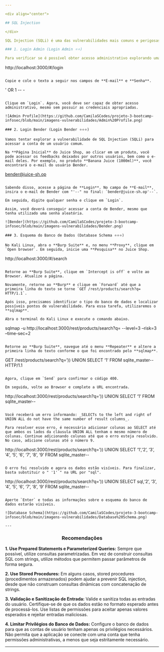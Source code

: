 ```yaml
---

<div align="center">

## SQL Injection

</div>

SQL Injection (SQLi) é uma das vulnerabilidades mais comuns e perigosas em aplicações web. Ela ocorre quando um atacante consegue inserir ou manipular comandos SQL dentro de uma consulta feita ao banco de dados. Isso pode permitir que o atacante acesse, modifique, ou até exclua dados no banco de dados, muitas vezes sem a permissão adequada.

### 1. Login Admin (Login Admin ⭐⭐)

Para verificar se é possível obter acesso administrativo explorando uma vulnerabilidade de SQL Injection, inicie acessando a página de **Login**.

```
http://localhost:3000/#/login
```

Copie e cole o texto a seguir nos campos de **E-mail** e **Senha**.
```
' OR 1 -- -
```

Clique em `Login`. Agora, você deve ser capaz de obter acesso administrativo, mesmo sem possuir as credenciais apropriadas.

![Admin Profile](https://github.com/CamilaSCodes/projeto-3-bootcamp-infosec/blob/main/imagens-vulnerabilidades/Admin%20Profile.png)

### 2. Login Bender (Login Bender ⭐⭐⭐)

Vamos tentar explorar a vulnerabilidade de SQL Injection (SQLi) para acessar a conta de um usuário comum.

Na **Página Inicial** do Juice Shop, ao clicar em um produto, você pode acessar os feedbacks deixados por outros usuários, bem como o e-mail deles. Por exemplo, no produto **Banana Juice (1000ml)**, você encontrará o e-mail do usuário Bender.

```
bender@juice-sh.op
```

Sabendo disso, acesse a página de **Login**. No campo de **E-mail**, insira o e-mail de Bender com "'--" no final: `bender@juice-sh.op'--`. 

Em seguida, digite qualquer senha e clique em `Login`.

Assim, você deverá conseguir acessar a conta de Bender, mesmo que tenha utilizado uma senha aleatória.

![Bender](https://github.com/CamilaSCodes/projeto-3-bootcamp-infosec/blob/main/imagens-vulnerabilidades/Bender.png)

### 3. Esquema do Banco de Dados (Database Schema ⭐⭐⭐)

No Kali Linux, abra o **Burp Suite** e, no menu **Proxy**, clique em `Open browser`. Em seguida, inicie uma **Pesquisa** no Juice Shop.

```
http://localhost:3000/#/search
```

Retorne ao **Burp Suite**, clique em `Intercept is off` e volte ao Browser. Atualize a página.

Novamente, retorne ao **Burp** e clique em `Forward` até que a primeira linha do texto se torne `GET /rest/products/search?q= HTTP/1.1`.

Após isso, precisamos identificar o tipo do banco de dados e localizar possíveis pontos de vulnerabilidade. Para essa tarefa, utilizaremos o **sqlmap**.

Abra o terminal do Kali Linux e execute o comando abaixo.

```
sqlmap -u http://localhost:3000/rest/products/search?q= --level=3 –risk=3 –time-sec=2
```

Retorne ao **Burp Suite**, navegue até o menu **Repeater** e altere a primeira linha do texto conforme o que foi encontrado pelo **sqlmap**.

```
GET /rest/products/search?q=’)) UNION SELECT ‘1’ FROM sqlite_master-- HTTP/1.1
```

Agora, clique em `Send` para confirmar o código 400. 

Em seguida, volte ao Browser e complete a URL encontrada.

```
http://localhost:3000/rest/products/search?q=’)) UNION SELECT ‘1’ FROM sqlite_master--
```

Você receberá um erro informando: _SELECTs to the left and right of UNION ALL do not have the same number of result columns_. 

Para resolver esse erro, é necessário adicionar colunas ao SELECT até que ambos os lados da cláusula UNION ALL tenham o mesmo número de colunas. Continue adicionando colunas até que o erro esteja resolvido. No caso, adicione colunas até o número 9.

```
http://localhost:3000/rest/products/search?q=’)) UNION SELECT ‘1’,‘2’, ‘3’, ‘4’, ‘5’, ‘6’, ‘7’, ‘8’, ‘9’ FROM sqlite_master--
```

O erro foi resolvido e agora os dados estão visíveis. Para finalizar, basta substituir o " '1' " na URL por "sql".

```
http://localhost:3000/rest/products/search?q=’)) UNION SELECT sql,‘2’, ‘3’, ‘4’, ‘5’, ‘6’, ‘7’, ‘8’, ‘9’ FROM sqlite_master--
```

Aperte `Enter` e todas as informações sobre o esquema do banco de dados estarão visíveis.

![Database Schema](https://github.com/CamilaSCodes/projeto-3-bootcamp-infosec/blob/main/imagens-vulnerabilidades/Database%20Schema.png)

---
```


<div align="center">

### Recomendações

</div>

**1. Use Prepared Statements e Parameterized Queries:** Sempre que possível, utilize consultas parametrizadas. Em vez de construir consultas SQL com strings, utilize métodos que permitem passar parâmetros de forma segura.

**2. Use Stored Procedures:** Em alguns casos, stored procedures (procedimentos armazenados) podem ajudar a prevenir SQL injection, desde que não construam consultas dinâmicas com concatenação de strings.

**3. Validação e Sanitização de Entrada:** Valide e sanitiza todas as entradas do usuário. Certifique-se de que os dados estão no formato esperado antes de processá-los. Use listas de permissões para aceitar apenas valores esperados e rejeitar entradas maliciosas.

**4. Limitar Privilégios do Banco de Dados:** Configure o banco de dados para que as contas de usuário tenham apenas os privilégios necessários. Não permita que a aplicação se conecte com uma conta que tenha permissões administrativas, a menos que seja estritamente necessário.

---
